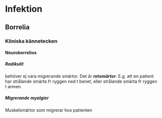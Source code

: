 # Infektion

## Borrelia

### Kliniska kännetecken
#### Neuroborrelios

##### Radikulit 

behöver ej vara migrerande smärtor. Det är ***rotsmärtor***. E.g. att en patient har strålande smärta fr ryggen ned t benet, eller strålande smärta fr ryggen t armen. 

##### Migrerande myalgier
Muskelsmärtor som migrerar hos patienten